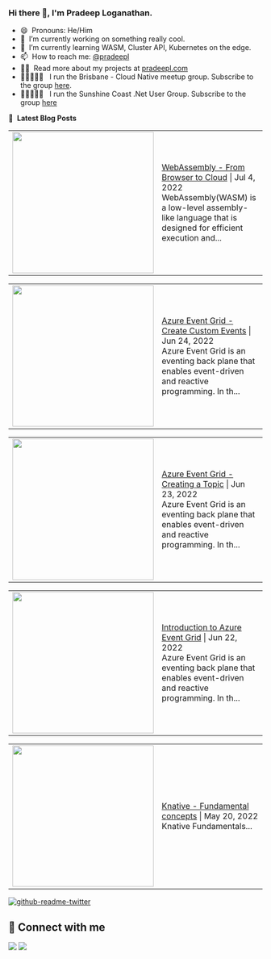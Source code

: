 ### Hi there 👋, I'm Pradeep Loganathan.

- 😄 &nbsp;Pronouns: He/Him
- 🔭 &nbsp;I’m currently working on something really cool.
- 🌱 &nbsp;I’m currently learning WASM, Cluster API, Kubernetes on the edge.
- 📫 &nbsp;How to reach me: [@pradeepl](https://twitter.com/pradeepl)
- 👨‍💻 &nbsp;Read more about my projects at [pradeepl.com](https://pradeepl.com)
- 🧑🏾‍🤝‍🧑🏽 &nbsp; I run the Brisbane - Cloud Native meetup group. Subscribe to the group [here](https://www.meetup.com/cloudnative-bne/).
- 🧑🏾‍🤝‍🧑🏽 &nbsp; I run the Sunshine Coast .Net User Group. Subscribe to the group [here](https://www.meetup.com/scozure/)




📕 &nbsp;**Latest Blog Posts**
<!-- BLOG-POST-LIST:START --><table style="width:100%"><tr><td style="width:150px"><a href="https://pradeepl.com/blog/webassembly-from-browser-to-cloud/"><img width="280px" src=""></a></td><td><a href="https://pradeepl.com/blog/webassembly-from-browser-to-cloud/">WebAssembly - From Browser to Cloud</a> | Jul 4, 2022 <br> WebAssembly(WASM) is a low-level assembly-like language that is designed for efficient execution and...</td></tr></table>
<table style="width:100%"><tr><td style="width:150px"><a href="https://pradeepl.com/blog/azure/azureeventgrid-createcustomevents/"><img width="280px" src=""></a></td><td><a href="https://pradeepl.com/blog/azure/azureeventgrid-createcustomevents/">Azure Event Grid - Create Custom Events</a> | Jun 24, 2022 <br> Azure Event Grid is an eventing back plane that enables event-driven and reactive programming. In th...</td></tr></table>
<table style="width:100%"><tr><td style="width:150px"><a href="https://pradeepl.com/blog/azure/azureeventgrid-createtopic/"><img width="280px" src=""></a></td><td><a href="https://pradeepl.com/blog/azure/azureeventgrid-createtopic/">Azure Event Grid - Creating a Topic</a> | Jun 23, 2022 <br> Azure Event Grid is an eventing back plane that enables event-driven and reactive programming. In th...</td></tr></table>
<table style="width:100%"><tr><td style="width:150px"><a href="https://pradeepl.com/blog/azure/azureeventgrid-introduction/"><img width="280px" src=""></a></td><td><a href="https://pradeepl.com/blog/azure/azureeventgrid-introduction/">Introduction to Azure Event Grid</a> | Jun 22, 2022 <br> Azure Event Grid is an eventing back plane that enables event-driven and reactive programming. In th...</td></tr></table>
<table style="width:100%"><tr><td style="width:150px"><a href="https://pradeepl.com/blog/kubernetes/knative-fundamental-concepts/"><img width="280px" src=""></a></td><td><a href="https://pradeepl.com/blog/kubernetes/knative-fundamental-concepts/">Knative - Fundamental concepts</a> | May 20, 2022 <br> Knative Fundamentals...</td></tr></table>
<!-- BLOG-POST-LIST:END -->


[![github-readme-twitter](https://github-readme-twitter.gazf.vercel.app/api?id=pradeepl)](https://twitter.com/pradeepl)


## 📌 Connect with me

<a href="https://www.linkedin.com/in/pradeeploganathan/"><img src="https://img.shields.io/badge/linkedin-%230077B5.svg?style=for-the-badge&logo=linkedin&logoColor=white"></img></a>
<a href="https://twitter.com/pradeepl"><img src="https://img.shields.io/twitter/follow/pradeepl?style=social"></img></a>
